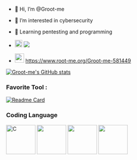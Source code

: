 - 👋 Hi, I’m @Groot-me
 
- 👀 I’m interested in cybersecurity

- 📖 Learning pentesting and programming

- <img height="20" width="20" src="https://cdn.simpleicons.org/hackthebox" /> <img src="https://user-images.githubusercontent.com/62052155/230574815-6ac70e60-b498-485d-b1fb-287c328914b9.png">

- <img height="25" width="25" src="https://www.root-me.org/IMG/siteon0.svg" /> https://www.root-me.org/Groot-me-581449

[![Groot-me's GitHub stats](https://github-readme-stats.vercel.app/api?username=Groot-me&show_icons=true&bg_color=30,e96443,904e95&title_color=fff&text_color=fff)](https://github.com/Groot-me/github-readme-stats)


### Favorite Tool :

[![Readme Card](https://github-readme-stats.vercel.app/api/pin/?username=Groot-me&repo=NotWireshark)](https://github.com/Groot-me/NotWireshark)

### Coding Language 

<img height="80" src="https://raw.githubusercontent.com/jmnote/z-icons/master/svg/c.svg" alt="C"> <img height="80" src="https://raw.githubusercontent.com/jmnote/z-icons/master/svg/cpp.svg"> <img height="80" src="https://raw.githubusercontent.com/jmnote/z-icons/master/svg/python.svg"> <img height="80" src="https://raw.githubusercontent.com/jmnote/z-icons/master/svg/bash.svg"> 

